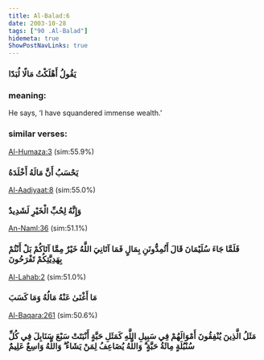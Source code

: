 ```yaml
---
title: Al-Balad:6
date: 2003-10-28
tags: ["90 .Al-Balad"]
hidemeta: true 
ShowPostNavLinks: true 
---
```

### يَقُولُ أَهْلَكْتُ مَالًا لُبَدًا
### meaning: 
He says, ‘I have squandered immense wealth.’
### similar verses: 

[Al-Humaza:3](/104/3) (sim:55.9%)

### يَحْسَبُ أَنَّ مَالَهُ أَخْلَدَهُ

[Al-Aadiyaat:8](/100/8) (sim:55.0%)

### وَإِنَّهُ لِحُبِّ الْخَيْرِ لَشَدِيدٌ

[An-Naml:36](/27/36) (sim:51.1%)

### فَلَمَّا جَاءَ سُلَيْمَانَ قَالَ أَتُمِدُّونَنِ بِمَالٍ فَمَا آتَانِيَ اللَّهُ خَيْرٌ مِمَّا آتَاكُمْ بَلْ أَنْتُمْ بِهَدِيَّتِكُمْ تَفْرَحُونَ

[Al-Lahab:2](/111/2) (sim:51.0%)

### مَا أَغْنَىٰ عَنْهُ مَالُهُ وَمَا كَسَبَ

[Al-Baqara:261](/2/261) (sim:50.6%)

### مَثَلُ الَّذِينَ يُنْفِقُونَ أَمْوَالَهُمْ فِي سَبِيلِ اللَّهِ كَمَثَلِ حَبَّةٍ أَنْبَتَتْ سَبْعَ سَنَابِلَ فِي كُلِّ سُنْبُلَةٍ مِائَةُ حَبَّةٍ ۗ وَاللَّهُ يُضَاعِفُ لِمَنْ يَشَاءُ ۗ وَاللَّهُ وَاسِعٌ عَلِيمٌ

